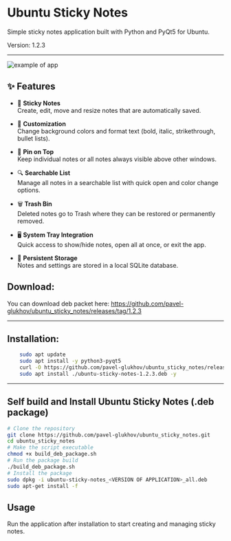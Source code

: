 # Ubuntu Sticky Notes

Simple sticky notes application built with Python and PyQt5 for Ubuntu.

Version: 1.2.3
_______________

![example of app](https://github.com/pavel-glukhov/ubuntu_sticky_notes/blob/main/pic/example_1.2.0.png)

## ✨ Features

- 📝 **Sticky Notes**  
  Create, edit, move and resize notes that are automatically saved.

- 🎨 **Customization**  
  Change background colors and format text (bold, italic, strikethrough, bullet lists).

- 📌 **Pin on Top**  
  Keep individual notes or all notes always visible above other windows.

- 🔍 **Searchable List**  
  Manage all notes in a searchable list with quick open and color change options.

- 🗑 **Trash Bin**  
  Deleted notes go to Trash where they can be restored or permanently removed.

- 🖥 **System Tray Integration**  
  Quick access to show/hide notes, open all at once, or exit the app.

- 💾 **Persistent Storage**  
  Notes and settings are stored in a local SQLite database.


## Download:
You can download deb packet here:
https://github.com/pavel-glukhov/ubuntu_sticky_notes/releases/tag/1.2.3
______________________________________________________________________________________
## Installation:
```bash
    sudo apt update
    sudo apt install -y python3-pyqt5
    curl -O https://github.com/pavel-glukhov/ubuntu_sticky_notes/releases/download/1.2.2/ubuntu-sticky-notes-1.2.3.deb
    sudo apt install ./ubuntu-sticky-notes-1.2.3.deb -y
```
_____________________________________________________________________________________
## Self build and Install Ubuntu Sticky Notes (.deb package)

``` bash
# Clone the repository
git clone https://github.com/pavel-glukhov/ubuntu_sticky_notes.git
cd ubuntu_sticky_notes
# Make the script executable
chmod +x build_deb_package.sh
# Run the package build
./build_deb_package.sh
# Install the package
sudo dpkg -i ubuntu-sticky-notes_<VERSION OF APPLICATION>_all.deb
sudo apt-get install -f
```

## Usage
Run the application after installation to start creating and managing sticky notes.
